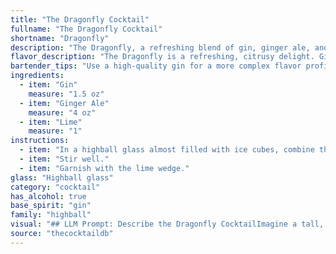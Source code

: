 ```yaml
---
title: "The Dragonfly Cocktail"
fullname: "The Dragonfly Cocktail"
shortname: "Dragonfly"
description: "The Dragonfly, a refreshing blend of gin, ginger ale, and lime, belongs to the Highball family.  Its origins are likely rooted in the early 20th century, when gin cocktails enjoyed a surge in popularity, with the addition of ginger ale providing a bubbly, spicy kick. "
flavor_description: "The Dragonfly is a refreshing, citrusy delight. Gin's botanicals and juniper shine through, balanced by the crisp bite of ginger ale and lime's tart acidity. It's a light and bubbly cocktail, with the ginger spice adding a subtle warmth that lingers on the palate. Ideal for a warm day or as a pre-dinner aperitif. "
bartender_tips: "Use a high-quality gin for a more complex flavor profile. Muddle a lime wedge in the bottom of the glass for added zest. Fill with ice and top with ginger ale, gently stirring to avoid over-carbonation. Garnish with a lime wheel or a sprig of fresh mint. "
ingredients:
  - item: "Gin"
    measure: "1.5 oz"
  - item: "Ginger Ale"
    measure: "4 oz"
  - item: "Lime"
    measure: "1"
instructions:
  - item: "In a highball glass almost filled with ice cubes, combine the gin and ginger ale."
  - item: "Stir well."
  - item: "Garnish with the lime wedge."
glass: "Highball glass"
category: "cocktail"
has_alcohol: true
base_spirit: "gin"
family: "highball"
visual: "## LLM Prompt: Describe the Dragonfly CocktailImagine a tall, slender glass filled with a vibrant, effervescent liquid.  The base is a clear, crisp gin, its juniper notes faintly discernible.  Above it, a cascade of pale golden ginger ale bubbles delicately, creating a mesmerizing, constantly shifting pattern.  A thin, crescent-shaped slice of lime rests on the rim of the glass, its green hue providing a refreshing contrast to the golden liquid.  The cocktail is garnished with a sprig of fresh mint, its verdant leaves adding a touch of aromatic freshness. **Describe the Dragonfly cocktail using the following elements:*** **Visuals:** How does the cocktail look in the glass? What are the colors and textures?* **Sensory details:** Describe the scent and the sound of the cocktail. * **Overall impression:** What emotions does the cocktail evoke?  Is it refreshing, invigorating, sophisticated? Please provide a detailed description of the Dragonfly cocktail, capturing its beauty and allure. "
source: "thecocktaildb"
---
```


